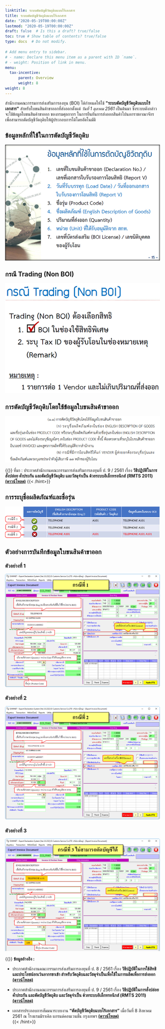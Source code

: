 ```yaml
---
linktitle: ระบบตัดบัญชีวัตถุดิบแบบไร้เอกสาร
title: ระบบตัดบัญชีวัตถุดิบแบบไร้เอกสาร
date: "2020-05-19T00:00:00Z"
lastmod: "2020-05-19T00:00:00Z"
draft: false  # Is this a draft? true/false
toc: true # Show table of contents? true/false
type: docs  # Do not modify.

# Add menu entry to sidebar.
# - name: Declare this menu item as a parent with ID `name`.
# - weight: Position of link in menu.
menu:
  tax-incentive:
      parent: Overview
      weight: 8
weight: 8
---
```


สำนักงานคณะกรรมการส่งเสริมการลงทุน (BOI) ได้กำหนดให้ใช้ **"ระบบตัดบัญชีวัตถุดิบแบบไร้เอกสาร"** สำหรับใบขนสินค้าขาออกที่ส่งออกตั้งแต่ *วันที่ 1 ตุลาคม 2561* เป็นต้นมา ซึ่งระบบดังกล่าวจะใช้ข้อมูลใบขนสินค้าขาออก ของกรมศุลกากร ในการยืนยันการส่งออกสินค้าไปนอกราชอาณาจักร เพื่อสามารถตัดบัญชีวัตถุดิบให้ผู้ประกอบการได้โดยอัตโนมัติ

## ข้อมูลหลักที่ใช้ในการตัดบัญชีวัตถุดิบ

![](https://github.com/ecs-support/knowledge-center/raw/master/img/BOI/boi-raw-material/boi-raw-material-01.jpg)

## กรณี Trading (Non BOI)
![](https://github.com/ecs-support/knowledge-center/raw/master/img/BOI/boi-raw-material/boi-raw-material-02.jpg)

## การตัดบัญชีวัตถุดิบโดยใช้ข้อมูลใบขนสินค้าขาออก

![](https://github.com/ecs-support/knowledge-center/raw/master/img/BOI/boi-raw-material/boi-raw-material-07.jpg)

{{<hint success>}}
ที่มา : ประกาศสำนักงานคณะกรรมการส่งเสริมการลงทุนที่ ป. 9 / 2561 เรื่อง **วิธีปฏิบัติในการสั่งปล่อย ค้ำประกัน และตัดบัญชีวัตถุดิบ และวัสดุจำเป็น ด้วยระบบอิเล็กทรอนิกส์ (RMTS 2011)** [**(ดาวน์โหลด)**](https://github.com/ecs-support/knowledge-center/raw/master/data/BOI/por9_2561.pdf)
{{< /hint>}}

## การระบุชื่อผลิตภัณฑ์และชื่อรุ่น

![](https://github.com/ecs-support/knowledge-center/raw/master/img/BOI/boi-raw-material/boi-raw-material-03.jpg)

## ตัวอย่างการบันทึกข้อมุูลใบขนสินค้าขาออก

### ตัวอย่างที่ 1

![](https://github.com/ecs-support/knowledge-center/raw/master/img/BOI/boi-raw-material/boi-raw-material-04.jpg)

### ตัวอย่างที่ 2

![](https://github.com/ecs-support/knowledge-center/raw/master/img/BOI/boi-raw-material/boi-raw-material-05.jpg)

### ตัวอย่างที่ 3

![](https://github.com/ecs-support/knowledge-center/raw/master/img/BOI/boi-raw-material/boi-raw-material-06.jpg)

{{<hint info>}}
**ข้อมูลอ้างอิง :**

- ประกาศสำนักงานคณะกรรมการส่งเสริมการลงทุนที่ ป. 8 / 2561 เรื่อง **วิธีปฏิบัติในการใช้สิทธิและประโยชน์ยกเว้นอากรขาเข้า สำหรับวัตถุดิบและวัสดุจำเป็นเพื่อใช้ในการผลิตเพื่อการส่งออก** [**(ดาวน์โหลด)**](https://github.com/ecs-support/knowledge-center/raw/master/data/BOI/por8_2561.pdf)  

- ประกาศสำนักงานคณะกรรมการส่งเสริมการลงทุนที่ ป. 9 / 2561 เรื่อง **วิธีปฏิบัติในการสั่งปล่อย ค้ำประกัน และตัดบัญชีวัตถุดิบ และวัสดุจำเป็น ด้วยระบบอิเล็กทรอนิกส์ (RMTS 2011)** [**(ดาวน์โหลด)**](https://github.com/ecs-support/knowledge-center/raw/master/data/BOI/por9_2561.pdf)  

- เอกสารประกอบการสัมมนาระบบงาน **“ตัดบัญชีวัตถุดิบแบบไร้เอกสาร”** เมื่อวันที่ 8 สิงหาคม 2561 ณ โรงแรมมิราเคิล แกรนด์คอนเวนชั่น กรุงเทพฯ [**(ดาวน์โหลด)**](https://github.com/ecs-support/knowledge-center/raw/master/data/BOI/Presentation_Forum_8Aug2018.pdf)  
{{< /hint>}}